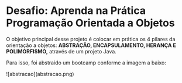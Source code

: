 <h1> Desafio: Aprenda na Prática Programação Orientada a Objetos</h1>

<p> O objetivo principal desse projeto é colocar em prática os 4 pilares da orientação a objetos: <strong>ABSTRAÇÃO, ENCAPSULAMENTO, HERANÇA E POLIMORFISMO,</strong> através de um projeto Java. </p>
<p> Para isso, foi abstraido um bootcamp conforme a imagem a baixo:</p>
![abstracao](abstracao.png)
